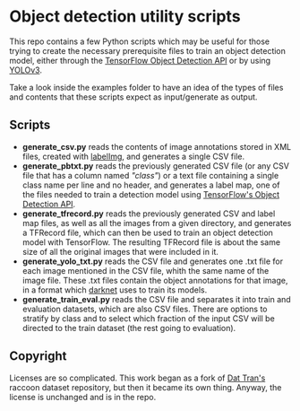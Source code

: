 # Object detection utility scripts

This repo contains a few Python scripts which may be useful for those trying to create the necessary prerequisite files to train an object detection model, either through the [TensorFlow Object Detection API](https://github.com/tensorflow/models/tree/master/research/object_detection) or by using [YOLOv3](https://pjreddie.com/darknet/yolo/).

Take a look inside the examples folder to have an idea of the types of files and contents that these scripts expect as input/generate as output.

## Scripts

* **generate_csv.py** reads the contents of image annotations stored in XML files, created with [labelImg](https://github.com/tzutalin/labelImg), and generates a single CSV file.
* **generate_pbtxt.py** reads the previously generated CSV file (or any CSV file that has a column named _"class"_) or a text file containing a single class name per line and no header, and generates a label map, one of the files needed to train a detection model using [TensorFlow's Object Detection API](https://github.com/tensorflow/models/tree/master/research/object_detection).
* **generate_tfrecord.py** reads the previously generated CSV and label map files, as well as all the images from a given directory, and generates a TFRecord file, which can then be used to train an object detection model with TensorFlow. The resulting TFRecord file is about the same size of all the original images that were included in it.
* **generate_yolo_txt.py** reads the CSV file and generates one .txt file for each image mentioned in the CSV file, whith the same name of the image file. These .txt files contain the object annotations for that image, in a format which [darknet](https://pjreddie.com/darknet/yolo/) uses to train its models.
* **generate_train_eval.py** reads the CSV file and separates it into train and evaluation datasets, which are also CSV files. There are options to stratify by class and to select which fraction of the input CSV will be directed to the train dataset (the rest going to evaluation).

## Copyright

Licenses are so complicated. This work began as a fork of [Dat Tran's](http://www.dat-tran.com/) raccoon dataset repository, but then it became its own thing. Anyway, the license is unchanged and is in the repo.
